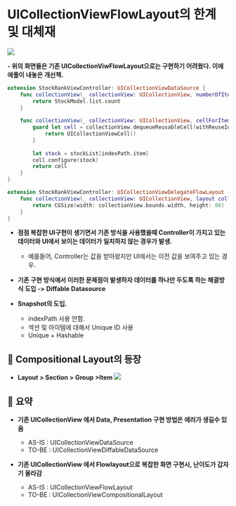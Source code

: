 # UICollectionViewFlowLayout의 한계 및 대체재

![](https://i.imgur.com/DZr1ULB.jpg)

**- 위의 화면들은 기존 UICollectionViwFlowLayout으로는 구현하기 어려웠다. 이에 애플이 내놓은 개선책.**

```swift
extension StockRankViewController: UICollectionViewDataSource {
    func collectionView(_ collectionView: UICollectionView, numberOfItemsInSection section: Int) -> Int {
        return StockModel.list.count
    }
    
    func collectionView(_ collectionView: UICollectionView, cellForItemAt indexPath: IndexPath) -> UICollectionViewCell {
        guard let cell = collectionView.dequeueReusableCell(withReuseIdentifier: "StockRankCollectionViewCell", for: indexPath) as? StockRankCollectionViewCell else {
            return UICollectionViewCell()
        }
        
        let stock = stockList[indexPath.item]
        cell.configure(stock)
        return cell
    }
}

extension StockRankViewController: UICollectionViewDelegateFlowLayout {
    func collectionView(_ collectionView: UICollectionView, layout collectionViewLayout: UICollectionViewLayout, sizeForItemAt indexPath: IndexPath) -> CGSize {
        return CGSize(width: collectionView.bounds.width, height: 80)
    }
}
```

- **점점 복잡한 UI구현이 생기면서 기존 방식을 사용했을때 Controller이 가지고 있는 데이터와 UI에서 보이는 데이터가 일치하지 않는 경우가 발생.**
    - 예를들어, Controller는 값을 받아왔지만 UI에서는 이전 값을 보여주고 있는 경우.

- **기존 구현 방식에서 이러한 문제점이 발생하자 데이터를 하나만 두도록 하는 해결방식 도입 -> Diffable Datasource**

- **Snapshot의 도입.**
    - indexPath 사용 안함.
    - 섹션 및 아이템에 대해서 Unique ID 사용
    - Unique + Hashable

## 🍎 Compositional Layout의 등장
- **Layout > Section > Group >Item**
![](https://i.imgur.com/UmMXBDU.png)


## 🍎 요약
- **기존 UICollectionView 에서 Data, Presentation 구현 방법은 에러가 생길수 있음**
    - AS-IS : UICollectionViewDataSource
    - TO-BE : UICollectionViewDiffableDataSource

- **기존 UICollectionView 에서 Flowlayout으로 복잡한 화면 구현시, 난이도가 갑자기 올라감**
    - AS-IS : UICollectionViewFlowLayout
    - TO-BE : UICollectionViewCompositionalLayout
